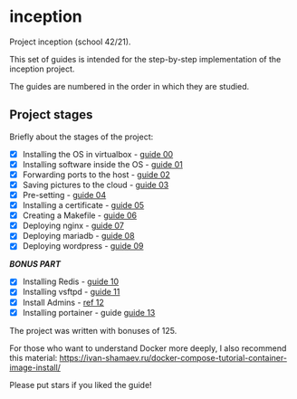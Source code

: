 # inception

Project inception (school 42/21).

This set of guides is intended for the step-by-step implementation of the inception project.

The guides are numbered in the order in which they are studied.

## Project stages

Briefly about the stages of the project:

- [X] Installing the OS in virtualbox - [guide 00](https://github.com/codesshaman/inception/blob/main/00_INSTALL_SYSTEM.md "Installing the OS in virtualbox")
- [X] Installing software inside the OS - [guide 01](https://github.com/codesshaman/inception/blob/main/01_INSTALL_SOFT.md "Installing software inside the OS")
- [X] Forwarding ports to the host - [guide 02](https://github.com/codesshaman/inception/blob/main/02_PORTS_FORWARDING.md "Forwarding ports to the host")
- [X] Saving pictures to the cloud - [guide 03](https://github.com/codesshaman/inception/blob/main/03_CLOUD_STORAGE.md "Saving pictures to the cloud")
- [X] Pre-setting - [guide 04](https://github.com/codesshaman/inception/blob/main/04_FIRST_SETTINGS.md "Pre-setting")
- [X] Installing a certificate - [guide 05](https://github.com/codesshaman/inception/blob/main/05_INSTALL_CERTIFICATE.md "Installing a certificate")
- [X] Creating a Makefile - [guide 06](https://github.com/codesshaman/inception/blob/main/06_MAKEFILE_CREATION.md "Creating a Makefile")
- [X] Deploying nginx - [guide 07](https://github.com/codesshaman/inception/blob/main/07_DOCKER_NGINX.md "Deploying nginx")
- [X] Deploying mariadb - [guide 08](https://github.com/codesshaman/inception/blob/main/08_DOCKER_MARIADB.md "Deploying mariadb")
- [X] Deploying wordpress - [guide 09](https://github.com/codesshaman/inception/blob/main/09_DOCKER_WORDPRESS.md "Deploying wordpress")

***BONUS PART***

- [X] Installing Redis - [guide 10](https://github.com/codesshaman/inception/blob/main/10_WORDPRESS_REDIS.md "Installing Redis")
- [X] Installing vsftpd - [guide 11](https://github.com/codesshaman/inception/blob/main/11_VSFTPD_SERVER.md "Installing vsftpd")
- [X] Install Admins - [ref 12](https://github.com/codesshaman/inception/blob/main/12_INSTALL_ADMINER.md "Install Admins")
- [X] Installing portainer - guide [guide 13](https://github.com/codesshaman/inception/blob/main/13_PORTAINER_INSTALL.md "Installing portainer")

The project was written with bonuses of 125.

For those who want to understand Docker more deeply, I also recommend this material: https://ivan-shamaev.ru/docker-compose-tutorial-container-image-install/

Please put stars if you liked the guide!



